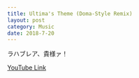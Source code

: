 ```yaml
---
title: Ultima's Theme (Doma-Style Remix)
layout: post
category: Music
date: 2018-7-20
---
```


ラハブレア、貴様ァ！

<!--<audio id="audio" controls="" preload="none">-->
<!--<source id="mp3" src="https://github.com/Astroneko404/Music_Works/blob/master/Cover%20%26%20Remix/Ultima%20Weapon's%20Theme%20(Doma-style%20Rearrange).mp3">-->
<!--</audio>-->

<a href="https://www.youtube.com/watch?v=mPqln9xy_Fg">YouTube Link</a>